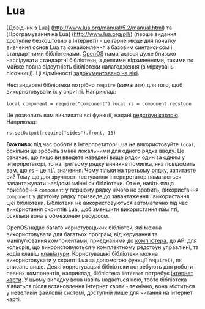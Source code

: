 # Lua 

[Довідник з Lua] (http://www.lua.org/manual/5.2/manual.html) та [Програмування на Lua] (http://www.lua.org/pil/) (перше видання доступне безкоштовно в Інтернеті) - це гарне місце для початку вивчення основ Lua та ознайомлення з базовим синтаксисом і стандартними бібліотеками. [OpenOS](openOS.md) намагається дуже близько наслідувати стандартні бібліотеки, з деякими відхиленнями, такими як майже повна відсутність бібліотеки налагодження (з міркувань пісочниці). Ці відмінності [задокументовано на вікі](https://ocdoc.cil.li/api:non-standard-lua-libs).

Нестандартні бібліотеки потрібно
`require` (вимагати) для того, щоб використовувати їх у скрипті. Наприклад:

`local component = require("component")`
`local rs = component.redstone`

Це дозволить вам викликати всі функції, надані [редстоун картою](../item/redstoneCard1.md). Наприклад:

`rs.setOutput(require("sides").front, 15)`

**Важливо**: під час роботи в інтерпретаторі Lua *не* використовуйте `local`, оскільки це зробить змінні локальними для одного рядка вводу. Це означає, що якщо ви введете наведені вище рядки один за одним у інтерпретаторі, то на третьому рядку виникне помилка, яка повідомить вам, що `rs` - це `nil` значення. Чому тільки на третьому рядку, запитаєте ви? Тому що для зручності тестування інтерпретатор намагається завантажувати невідомі змінні як бібліотеки. Отже, навіть якщо присвоєння `component` у першому рядку нічого не зробить, використання `component` у другому рядку призведе до завантаження і використання цієї бібліотеки. Бібліотеки не використовуються автоматично під час використання скриптів Lua, щоб зменшити використання пам'яті, оскільки вона є обмеженим ресурсом.

OpenOS надає багато користувацьких бібліотек, які можна використовувати для багатьох програм, від керування та маніпулювання компонентами, приєднаними до [комп'ютера](computer.md), до API для кольорів, що використовуються у комплектному редстоун управлінні, та кодів клавіш [клавіатури](../block/keyboard.md). Користувацькі бібліотеки можна використовувати у скрипті Lua за допомогою функції `require()`, як описано вище. Деякі користувацькі бібліотеки потребують для роботи певних компонентів, наприклад, бібліотека `internet` потребує [інтернет карти](../item/internetCard.md). У цьому випадку вона навіть надається нею, тобто бібліотека з'явиться після встановлення інтернет карти - технічно, вона міститься у невеликій файловій системі, доступній лише для читання на інтернет карті.
